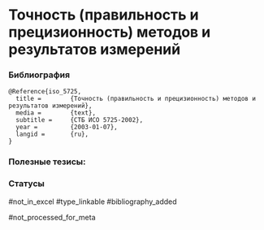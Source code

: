 # Точность (правильность и прецизионность) методов и результатов измерений

### Библиография
```
@Reference{iso_5725,
  title =        {Точность (правильность и прецизионность) методов и результатов измерений},
  media =        {text},
  subtitle =     {СТБ ИСО 5725-2002},
  year =         {2003-01-07},
  langid =       {ru},
}
```

### Полезные тезисы:

### Статусы
#not_in_excel 
#type_linkable 
#bibliography_added

#not_processed_for_meta
